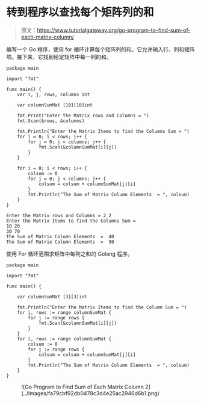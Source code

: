 # 转到程序以查找每个矩阵列的和

> 原文：<https://www.tutorialgateway.org/go-program-to-find-sum-of-each-matrix-column/>

编写一个 Go 程序，使用 for 循环计算每个矩阵列的和。它允许输入行、列和矩阵项。接下来，它找到给定矩阵中每一列的和。

```
package main

import "fmt"

func main() {
    var i, j, rows, columns int

    var columnSumMat [10][10]int

    fmt.Print("Enter the Matrix rows and Columns = ")
    fmt.Scan(&rows, &columns)

    fmt.Println("Enter the Matrix Items to find the Columns Sum = ")
    for i = 0; i < rows; i++ {
        for j = 0; j < columns; j++ {
            fmt.Scan(&columnSumMat[i][j])
        }
    }

    for i = 0; i < rows; i++ {
        colsum := 0
        for j = 0; j < columns; j++ {
            colsum = colsum + columnSumMat[j][i]
        }
        fmt.Println("The Sum of Matrix Column Elements  = ", colsum)
    }
}
```

```
Enter the Matrix rows and Columns = 2 2
Enter the Matrix Items to find the Columns Sum = 
10 20
30 70
The Sum of Matrix Column Elements  =  40
The Sum of Matrix Column Elements  =  90
```

使用 For 循环范围求矩阵中每列之和的 Golang 程序。

```
package main

import "fmt"

func main() {

    var columnSumMat [3][3]int

    fmt.Println("Enter the Matrix Items to find the Column Sum = ")
    for i, rows := range columnSumMat {
        for j := range rows {
            fmt.Scan(&columnSumMat[i][j])
        }
    }
    for i, rows := range columnSumMat {
        colsum := 0
        for j := range rows {
            colsum = colsum + columnSumMat[j][i]
        }
        fmt.Println("The Sum of Matrix Column Elements  = ", colsum)
    }
}
```

<figure class="wp-block-image size-large">![Go Program to Find Sum of Each Matrix Column 2](../Images/fa79cbf92db0478c3d4e25ac2946d6b1.png)</figure>